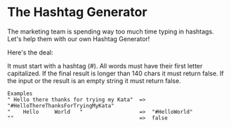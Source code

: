 # The Hashtag Generator

The marketing team is spending way too much time typing in hashtags.
Let's help them with our own Hashtag Generator!

Here's the deal:

It must start with a hashtag (#).
All words must have their first letter capitalized.
If the final result is longer than 140 chars it must return false.
If the input or the result is an empty string it must return false.

    Examples
    " Hello there thanks for trying my Kata"  =>  "#HelloThereThanksForTryingMyKata"
    "    Hello     World   "                  =>  "#HelloWorld"
    ""                                        =>  false